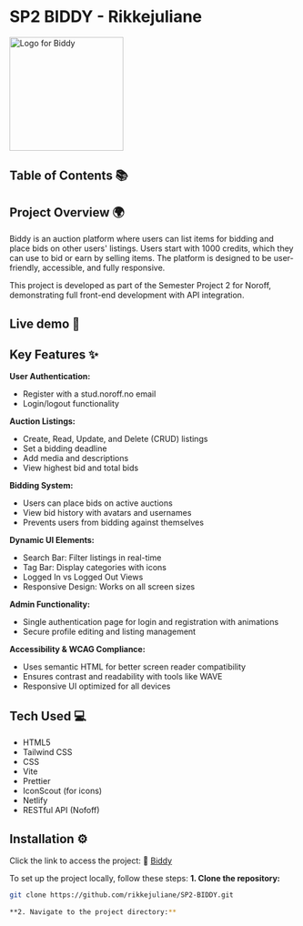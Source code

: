 # SP2 BIDDY - Rikkejuliane  
<img src="https://github.com/user-attachments/assets/ce8c56d8-4e2b-49e8-8c0e-43a505886284" alt="Logo for Biddy" width="200px">  

## Table of Contents 📚  

## Project Overview 🌍   
Biddy is an auction platform where users can list items for bidding and place bids on other users' listings. Users start with 1000 credits, which they can use to bid or earn by selling items. The platform is designed to be user-friendly, accessible, and fully responsive.  

This project is developed as part of the Semester Project 2 for Noroff, demonstrating full front-end development with API integration.  

## Live demo 🎥    

## Key Features ✨    
**User Authentication:**  
* Register with a stud.noroff.no email  
* Login/logout functionality  

**Auction Listings:** 
* Create, Read, Update, and Delete (CRUD) listings  
* Set a bidding deadline
* Add media and descriptions  
* View highest bid and total bids 

**Bidding System:**  
* Users can place bids on active auctions
* View bid history with avatars and usernames
* Prevents users from bidding against themselves

**Dynamic UI Elements:**  
* Search Bar: Filter listings in real-time
* Tag Bar: Display categories with icons
* Logged In vs Logged Out Views
* Responsive Design: Works on all screen sizes

**Admin Functionality:**
* Single authentication page for login and registration with animations
* Secure profile editing and listing management

**Accessibility & WCAG Compliance:**  
* Uses semantic HTML for better screen reader compatibility
* Ensures contrast and readability with tools like WAVE
* Responsive UI optimized for all devices

## Tech Used 💻 
* HTML5
* Tailwind CSS
* CSS
* Vite
* Prettier
* IconScout (for icons)
* Netlify
* RESTful API (Nofoff)

## Installation ⚙️
Click the link to access the project: 🔗 [Biddy](https://biddy-sp2.netlify.app/)

To set up the project locally, follow these steps:
**1. Clone the repository:**
```bash
git clone https://github.com/rikkejuliane/SP2-BIDDY.git
  
**2. Navigate to the project directory:**



